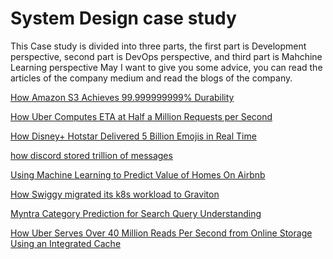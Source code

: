 # System Design case study 
This Case study is divided into three parts, the first part is Development perspective, second part is DevOps perspective, and third part is Mahchine Learning perspective
May I want to give you some advice, you can read the articles of the company medium and read the blogs of the company.

 [How Amazon S3 Achieves 99.999999999% Durability](https://aws.amazon.com/s3/storage-classes/#:~:text=Based%20on%20its%20unique%20architecture%2C%20S3%20is%20designed,by%20default%2C%20providing%20built-in%20resilience%20against%20widespread%20disaster.)

[How Uber Computes ETA at Half a Million Requests per Second](https://www.uber.com/en-CA/blog/deepeta-how-uber-predicts-arrival-times/)

[How Disney+ Hotstar Delivered 5 Billion Emojis in Real Time](https://blog.hotstar.com/capturing-a-billion-emojis-62114cc0b440)

[how discord stored trillion of messages](https://discord.com/blog/how-discord-stores-trillions-of-messages)

[Using Machine Learning to Predict Value of Homes On Airbnb](https://medium.com/airbnb-engineering/using-machine-learning-to-predict-value-of-homes-on-airbnb-9272d3d4739d)

[How Swiggy migrated its k8s workload to Graviton](https://bytes.swiggy.com/how-swiggy-migrated-its-k8s-workload-to-graviton-d2643bbc7871)

[Myntra Category Prediction for Search Query Understanding](https://medium.com/myntra-engineering/category-prediction-for-search-query-understanding-f46283151c92)

[How Uber Serves Over 40 Million Reads Per Second from Online Storage Using an Integrated Cache](https://www.uber.com/en-IN/blog/how-uber-serves-over-40-million-reads-per-second-using-an-integrated-cache/?uclick_id=03a349c6-0456-4988-9ca5-f2861fdeb687)
